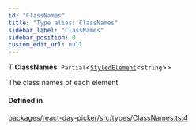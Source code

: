 ```yaml
---
id: "ClassNames"
title: "Type alias: ClassNames"
sidebar_label: "ClassNames"
sidebar_position: 0
custom_edit_url: null
---
```


Ƭ **ClassNames**: `Partial`<[`StyledElement`](StyledElement)<`string`\>\>

The class names of each element.

#### Defined in

[packages/react-day-picker/src/types/ClassNames.ts:4](https://github.com/gpbl/react-day-picker/blob/0df406c0/packages/react-day-picker/src/types/ClassNames.ts#L4)
